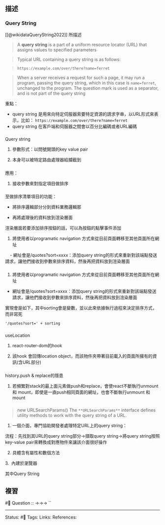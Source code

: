 ## 描述

### Query String
[[@wikidataQueryString2022]] 所描述
> A **query string** is a part of a uniform resource locator (URL) that assigns values to specified parameters

> Typical URL containing a query string is as follows:

> `https://example.com/over/there?name=ferret`

> When a server receives a request for such a page, it may run a program, passing the query string, which in this case is `name=ferret`, unchanged to the program. The question mark is used as a separator, and is not part of the query string

重點：
- query string 是用來向特定伺服器索要特定資源的請求字串，以URL形式來表示，比如：
`https://example.com/over/there?name=ferret`
- query string 在客戶端和伺服器之間會以百分比編碼或者URL編碼



### 
Query string

1. 參數形式：以問號開頭的key value pair

2. 本身可以被特定路由處理器給攔截到


### 

應用：

1. 接收參數來對指定項目做排序


###
至做排序清單項目的功能：

- 將排序邏輯部分分到資料業務邏輯那

- 再將處理後的資料放到渲染層面

  

渲染層面若要添加排序按鈕的話，可以為按鈕的點擊事件添加

1. 將使用者以programatic navigation 方式來從目前頁面轉移至其他頁面所在網址

    - 網址會是/quotes?sort=xxxx：添加query string的形式來重新對該端點發送請求，讓他們接收到參數來排序資料，然後再把資料放到渲染層面




###

1. 將使用者以programatic navigation 方式來從目前頁面轉移至其他頁面所在網址

- 網址會是/quotes?sort=xxxx：添加query string的形式來重新對該端點發送請求，讓他們接收到參數來排序資料，然後再把資料放到渲染層面



實現會是如下，其中sorting會是變數，並以此來依據執行過程來決定排序方式，而非寫死

`'/quotes?sort=' + sorting`


### 

useLocation

1. react-router-dom的hook

2. 該hook 會回傳location object，而該物件夾帶著目前載入的頁面所擁有的資訊(含URL部分)



###
history.push & replace的隱患

1. 若頻繁對stack的最上面元素做push和replace，會使react不斷執行unmount 和 mount，即使是一直push相同頁面的網址，也會不斷執行unmount 和 mount

###
> new URLSearchParams()
> The `**URLSearchParams**` interface defines utility methods to work with the query string of a URL.

1. 一個介面，專門協助開發者處理特定URL上的query string：

流程：先找到其URL的query string部分->擷取query string->將query string按照key-value pair來轉換成對應物件來讓該介面很好操作

2. 具體含有屬性和數個方法

3.  內建於瀏覽器

  

其中Query String



## 複習
#🧠 Question :: ->->-> ``

---
Status: #🌱 
Tags:
Links:
References: